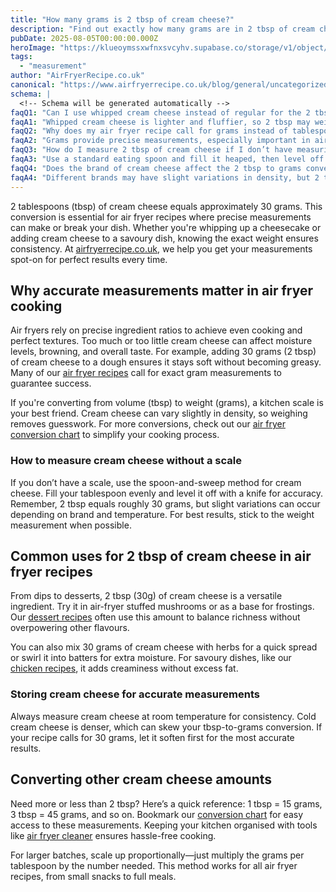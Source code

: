 ```yaml
---
title: "How many grams is 2 tbsp of cream cheese?"
description: "Find out exactly how many grams are in 2 tbsp of cream cheese for perfect air fryer recipes every time."
pubDate: 2025-08-05T00:00:00.000Z
heroImage: "https://klueoymssxwfnxsvcyhv.supabase.co/storage/v1/object/public/Shmucket/how-many-grams-is-2-tbsp-of-cream-cheese.webp"
tags:
  - "measurement"
author: "AirFryerRecipe.co.uk"
canonical: "https://www.airfryerrecipe.co.uk/blog/general/uncategorized/how-many-grams-is-2-tbsp-of-cream-cheese"
schema: |
  <!-- Schema will be generated automatically -->
faqQ1: "Can I use whipped cream cheese instead of regular for the 2 tbsp to grams conversion?"
faqA1: "Whipped cream cheese is lighter and fluffier, so 2 tbsp may weigh slightly less than 30 grams. For accuracy, check the packaging or use a scale. If substituting, adjust other wet ingredients to maintain consistency."
faqQ2: "Why does my air fryer recipe call for grams instead of tablespoons?"
faqA2: "Grams provide precise measurements, especially important in air fryers where even cooking is key. Volume measurements (like tbsp) can vary based on ingredient density, but weight ensures consistency every time."
faqQ3: "How do I measure 2 tbsp of cream cheese if I don’t have measuring spoons?"
faqA3: "Use a standard eating spoon and fill it heaped, then level off with a knife. However, for best results, invest in measuring spoons or a kitchen scale for accuracy."
faqQ4: "Does the brand of cream cheese affect the 2 tbsp to grams conversion?"
faqA4: "Different brands may have slight variations in density, but 2 tbsp of most full-fat cream cheeses will weigh around 30 grams. Low-fat versions might be slightly lighter, so check the label if precision is crucial."
---
```

<p>2 tablespoons (tbsp) of cream cheese equals approximately 30 grams. This conversion is essential for air fryer recipes where precise measurements can make or break your dish. Whether you're whipping up a cheesecake or adding cream cheese to a savoury dish, knowing the exact weight ensures consistency. At <a href=https://www.airfryerrecipe.co.uk>airfryerrecipe.co.uk</a>, we help you get your measurements spot-on for perfect results every time.</p>  

<h2>Why accurate measurements matter in air fryer cooking</h2>  
<p>Air fryers rely on precise ingredient ratios to achieve even cooking and perfect textures. Too much or too little cream cheese can affect moisture levels, browning, and overall taste. For example, adding 30 grams (2 tbsp) of cream cheese to a dough ensures it stays soft without becoming greasy. Many of our <a href=https://www.airfryerrecipe.co.uk/recipes>air fryer recipes</a> call for exact gram measurements to guarantee success.</p>  

<p>If you're converting from volume (tbsp) to weight (grams), a kitchen scale is your best friend. Cream cheese can vary slightly in density, so weighing removes guesswork. For more conversions, check out our <a href=https://www.airfryerrecipe.co.uk/air-fryer-conversion-chart>air fryer conversion chart</a> to simplify your cooking process.</p>  

<h3>How to measure cream cheese without a scale</h3>  
<p>If you don’t have a scale, use the spoon-and-sweep method for cream cheese. Fill your tablespoon evenly and level it off with a knife for accuracy. Remember, 2 tbsp equals roughly 30 grams, but slight variations can occur depending on brand and temperature. For best results, stick to the weight measurement when possible.</p>  

<h2>Common uses for 2 tbsp of cream cheese in air fryer recipes</h2>  
<p>From dips to desserts, 2 tbsp (30g) of cream cheese is a versatile ingredient. Try it in air-fryer stuffed mushrooms or as a base for frostings. Our <a href=https://www.airfryerrecipe.co.uk/recipe-category/dessert>dessert recipes</a> often use this amount to balance richness without overpowering other flavours.</p>  

<p>You can also mix 30 grams of cream cheese with herbs for a quick spread or swirl it into batters for extra moisture. For savoury dishes, like our <a href=https://www.airfryerrecipe.co.uk/recipe-category/chicken>chicken recipes</a>, it adds creaminess without excess fat.</p>  

<h3>Storing cream cheese for accurate measurements</h3>  
<p>Always measure cream cheese at room temperature for consistency. Cold cream cheese is denser, which can skew your tbsp-to-grams conversion. If your recipe calls for 30 grams, let it soften first for the most accurate results.</p>  

<h2>Converting other cream cheese amounts</h2>  
<p>Need more or less than 2 tbsp? Here’s a quick reference: 1 tbsp = 15 grams, 3 tbsp = 45 grams, and so on. Bookmark our <a href=https://www.airfryerrecipe.co.uk/air-fryer-conversion-chart>conversion chart</a> for easy access to these measurements. Keeping your kitchen organised with tools like <a href=https://www.airfryerrecipe.co.uk/air-fryer-cleaner>air fryer cleaner</a> ensures hassle-free cooking.</p>  

<p>For larger batches, scale up proportionally—just multiply the grams per tablespoon by the number needed. This method works for all air fryer recipes, from small snacks to full meals.</p>
